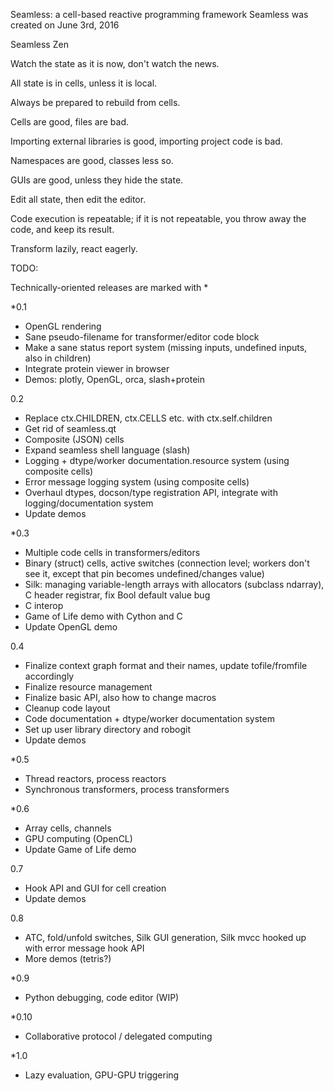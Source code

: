 Seamless: a cell-based reactive programming framework
Seamless was created on June 3rd, 2016

Seamless Zen

Watch the state as it is now, don't watch the news.

All state is in cells, unless it is local.

Always be prepared to rebuild from cells.

Cells are good, files are bad.

Importing external libraries is good, importing project code is bad.

Namespaces are good, classes less so.

GUIs are good, unless they hide the state.

Edit all state, then edit the editor.

Code execution is repeatable; if it is not repeatable, you throw away the code, and keep its result.

Transform lazily, react eagerly.

TODO:

Technically-oriented releases are marked with *

*0.1
- OpenGL rendering
- Sane pseudo-filename for transformer/editor code block
- Make a sane status report system (missing inputs, undefined inputs, also in children)
- Integrate protein viewer in browser
- Demos: plotly, OpenGL, orca, slash+protein  

0.2
- Replace ctx.CHILDREN, ctx.CELLS etc. with ctx.self.children
- Get rid of seamless.qt
- Composite (JSON) cells
- Expand seamless shell language (slash)
- Logging + dtype/worker documentation.resource system (using composite cells)
- Error message logging system (using composite cells)
- Overhaul dtypes, docson/type registration API, integrate with logging/documentation system
- Update demos

*0.3
- Multiple code cells in transformers/editors
- Binary (struct) cells, active switches (connection level; workers don't see it, except that pin becomes undefined/changes value)
- Silk: managing variable-length arrays with allocators (subclass ndarray), C header registrar, fix Bool default value bug
- C interop
- Game of Life demo with Cython and C
- Update OpenGL demo

0.4
- Finalize context graph format and their names, update tofile/fromfile accordingly
- Finalize resource management
- Finalize basic API, also how to change macros
- Cleanup code layout
- Code documentation + dtype/worker documentation system
- Set up user library directory and robogit
- Update demos

*0.5
- Thread reactors, process reactors
- Synchronous transformers, process transformers

*0.6
- Array cells, channels
- GPU computing (OpenCL)
- Update Game of Life demo

0.7
- Hook API and GUI for cell creation
- Update demos

0.8
- ATC, fold/unfold switches, Silk GUI generation, Silk mvcc hooked up with error message hook API
- More demos (tetris?)

*0.9
- Python debugging, code editor (WIP)

*0.10
- Collaborative protocol / delegated computing

*1.0
- Lazy evaluation, GPU-GPU triggering
